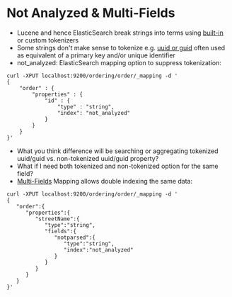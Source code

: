# Not Analyzed & Multi-Fields #

* Lucene and hence ElasticSearch break strings into terms using <a href="https://www.elastic.co/guide/en/elasticsearch/reference/current/analysis-tokenizers.html" target="_blank">built-in</a> or custom tokenizers 
* Some strings don't make sense to tokenize e.g. <a href="https://www.google.ca/webhp?sourceid=chrome-instant&ion=1&espv=2&ie=UTF-8#newwindow=1&q=define:+guid" target="_blank">uuid or guid</a> often used as equivalent of a primary key and/or unique identifier
* not_analyzed: ElasticSearch mapping option to suppress tokenization:
```
curl -XPUT localhost:9200/ordering/order/_mapping -d '
{
	"order" : {
		"properties" : {
			"id" : {
				"type" : "string",
				"index": "not_analyzed"
			}
		}
	}
}'
```
* What you think difference will be searching or aggregating tokenized uuid/guid vs. non-tokenized uuid/guid property?
* What if I need both tokenized and non-tokenized option for the same field?
* <a href="https://www.elastic.co/guide/en/elasticsearch/reference/current/multi-fields.html" target="_blank">Multi-Fields</a> Mapping allows double indexing the same data:
```
curl -XPUT localhost:9200/ordering/order/_mapping -d '
{  
   "order":{  
      "properties":{  
         "streetName":{  
            "type":"string",
            "fields":{  
               "notparsed":{  
                  "type":"string",
                  "index":"not_analyzed"
               }
            }
         }
      }
   }
}'
```
